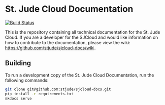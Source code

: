 # St. Jude Cloud Documentation

[![Build Status](https://travis-ci.org/stjude/sjcloud-docs.svg?branch=master)](https://travis-ci.org/stjude/sjcloud-docs)

This is the repository containing all technical documentation for the St. Jude Cloud. If you are a developer for the SJCloud and would like information on how to contribute to the documentation, please view the wiki: https://github.com/stjude/sjcloud-docs/wiki.

## Building

To run a development copy of the St. Jude Cloud Documentation, run the following commands:

```bash
git clone git@github.com:stjude/sjcloud-docs.git
pip install -r requirements.txt
mkdocs serve
```
